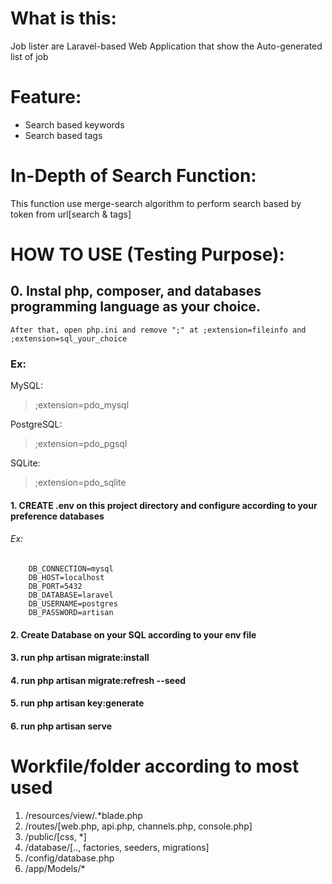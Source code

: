# What is this:

Job lister are Laravel-based Web Application that show the Auto-generated list of job

# Feature:
- Search based keywords
- Search based tags

# In-Depth of Search Function:
This function use merge-search algorithm to perform search based by token from url[search & tags]

# HOW TO USE (Testing Purpose):

## 0. Instal php, composer, and databases programming language as your choice. 
    After that, open php.ini and remove ";" at ;extension=fileinfo and ;extension=sql_your_choice

### Ex:
MySQL:
> ;extension=pdo_mysql
    
PostgreSQL:
> ;extension=pdo_pgsql

SQLite:
> ;extension=pdo_sqlite

#### 1. CREATE .env on this project directory and configure according to your preference databases

###### Ex:
```
    DB_CONNECTION=mysql
    DB_HOST=localhost
    DB_PORT=5432
    DB_DATABASE=laravel
    DB_USERNAME=postgres
    DB_PASSWORD=artisan
```

#### 2. Create Database on your SQL according to your env file 

#### 3. run php artisan migrate:install 

#### 4. run php artisan migrate:refresh --seed

#### 5. run php artisan key:generate

#### 6. run php artisan serve

# Workfile/folder according to most used

1. /resources/view/.*blade.php
2. /routes/[web.php, api.php, channels.php, console.php]
3. /public/[css, *]
4. /database/[.., factories, seeders, migrations]
5. /config/database.php
6. /app/Models/*
